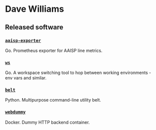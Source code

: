 # Dave Williams

## Released software

### [`aaisp-exporter`](https://github.com/daveio/aaisp-exporter)

Go. Prometheus exporter for AAISP line metrics.

### [`ws`](https://github.com/daveio/ws)

Go. A workspace switching tool to hop between working environments - env vars and similar.

### [`belt`](https://github.com/daveio/belt)

Python. Multipurpose command-line utility belt.

### [`webdummy`](https://github.com/daveio/webdummy)

Docker. Dummy HTTP backend container.
